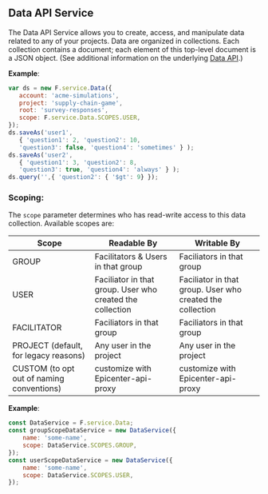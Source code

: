 ## Data API Service

The Data API Service allows you to create, access, and manipulate data related to any of your projects. Data are organized in collections. Each collection contains a document; each element of this top-level document is a JSON object. (See additional information on the underlying [Data API](../../../rest_apis/data_api/).)

**Example**:

 ```js
var ds = new F.service.Data({
    account: 'acme-simulations',
    project: 'supply-chain-game',
    root: 'survey-responses',
    scope: F.service.Data.SCOPES.USER,
});
ds.saveAs('user1',
    { 'question1': 2, 'question2': 10,
    'question3': false, 'question4': 'sometimes' } );
ds.saveAs('user2',
    { 'question1': 3, 'question2': 8,
    'question3': true, 'question4': 'always' } );
ds.query('',{ 'question2': { '$gt': 9} });
``` 

### Scoping:

The `scope` parameter determines who has read-write access to this data collection. Available scopes are:

| Scope | Readable By | Writable By
| ------------- | ------------- | ------------- |
| GROUP | Facilitators & Users in that group | Faciliators in that group|
| USER | Faciliator in that group. User who created the collection | Faciliator in that group. User who created the collection |
| FACILITATOR | Faciliators in that group | Faciliators in that group |
| PROJECT (default, for legacy reasons) | Any user in the project | Any user in the project |
| CUSTOM (to opt out of naming conventions) | customize with Epicenter-api-proxy | customize with Epicenter-api-proxy |

**Example**:

```js
const DataService = F.service.Data;    
const groupScopeDataService = new DataService({    
    name: 'some-name', 
    scope: DataService.SCOPES.GROUP,   
});    
const userScopeDataService = new DataService({     
    name: 'some-name', 
    scope: DataService.SCOPES.USER,    
});  
```